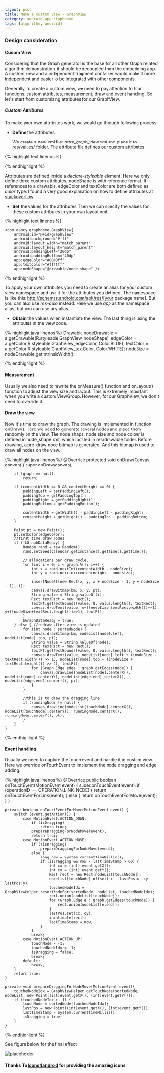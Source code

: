 ```yaml
---
layout: post
title: Make a custom view - GraphView
category: android-app-graphdemo
tags: [algorithm, android]
---
```

### Design consideration

#### Cusom View

Considering that the Graph generator is the base for all other Graph related algorithm demonstration, it should be decoupled from the embedding app. A custom view and a independent fragment container would make it more independent and easier to be integrated with other components.

Generally, to create a custom view, we need to pay attention to four functions: custom attributes, measurement, draw and event handling. So let's start from  customizing attributes for our GraphView.

##### Custom Attributes

To make your own attributes work, we would go through following process: 

- **Define** the attributes 

   We create a new xml file: *attrs_graph_view.xml* and place it to res/values/ folder. The attribute file defines our custom attributes. 

{% highlight text linenos %}

<resources>
    <declare-styleable name="GraphView">
        <attr name="nodeShape" format="reference" />
        <attr name="edgeColor" format="color" />
        <attr name="textColor" format="color" />
    </declare-styleable>
</resources>
{% endhighlight %}

Attributes are defined inside a *declare-styleable* element. Here we only define three custom attributes, nodeShape is with reference format. It references to a drawable. edgeColor and textColor are both defined as *color* type. I found a very good explanation on how to define attributes at [stackoverflow](http://stackoverflow.com/a/3441986/1411938)

- **Set** the values for the attributes 
Then we can specify the values for these custom attributes in your own layout xml. 

{% highlight text linenos %}
<FrameLayout xmlns:android="http://schemas.android.com/apk/res/android"
    xmlns:app="http://schemas.android.com/apk/res-auto"
    android:layout_width="match_parent" android:layout_height="match_parent">

    <com.dancy.graphdemo.GraphView{
        android:id="@+id/graphview"
        android:background="#fff"
        android:layout_width="match_parent"
        android:layout_height="match_parent"
        android:paddingLeft="20dp"
        android:paddingBottom="40dp"
        app:edgeColor="#0000ff"
        app:textColor="#ffffff"
        app:nodeShape="@drawable/node_shape" />
</FrameLayout>
{% endhighlight %}

To apply your own attributes you need to create an alias for your custom view namespace and use it for the attributes you defined. The namespace is like this:  http://schemas.android.com/apk/res/[your package name]. But you can also use *res-auto* instead. Here we use *app* as the namespace alias, but you can use any alias.

- **Obtain** the values when instantiate the view.
The last thing is using the attributes in the view code. 

{% highlight java linenos %}
        Drawable nodeDrawable = a.getDrawable(R.styleable.GraphView_nodeShape);
        edgeColor = a.getColor(R.styleable.GraphView_edgeColor, Color.BLUE);
        textColor = a.getColor(R.styleable.GraphView_textColor, Color.WHITE);
        nodeSize = nodeDrawable.getIntrinsicWidth();

{% endhighlight %}

#### Measurement

Usually we also need to rewrite the onMeasure() function and onLayout() function to adjust the view size and layout. This is extremely important when you write a custom ViewGroup. However, for our GraphView, we don't need to override it.

#### Draw the view

Now it's time to draw the graph. The drawing is implemented in function onDraw(). Here we need to generate several nodes and place them randomly on the view. The node shape, node size and node colour is defined in node_shape.xml, which located in res/drawable folder.  Before drawing, a pre-draw node bitmap is generated. And this bitmap is used to draw all nodes on the view.

{% highlight java linenos %}
   @Override
protected void onDraw(Canvas canvas) {
        super.onDraw(canvas);

        if (graph == null)
            return;

        if (contentWidth == 0 && contentHeight == 0) {
            paddingLeft = getPaddingLeft();
            paddingTop = getPaddingTop();
            paddingRight = getPaddingRight();
            paddingBottom = getPaddingBottom();

            contentWidth = getWidth() - paddingLeft - paddingRight;
            contentHeight = getHeight() - paddingTop - paddingBottom;
        }

        Paint pt = new Paint();
        pt.setColor(edgeColor);
        //first time draw nodes
        if (!bGraphDataReady) {
            Random rand = new Random();
            rand.setSeed(Calendar.getInstance().getTime().getTime());

            // allocations per draw cycle.
            for (int i = 0; i < graph.V(); i++) {
                int x = rand.nextInt(contentWidth - nodeSize);
                int y = rand.nextInt(contentHeight - nodeSize);

                insertNodeAt(new Rect(x, y, x + nodeSize - 1, y + nodeSize - 1), i);
                canvas.drawBitmap(bm, x, y, pt);
                String value = String.valueOf(i);
                Rect textRect = new Rect();
                textPt.getTextBounds(value, 0, value.length(), textRect);
                canvas.drawText(value, x+((nodeSize-textRect.width())>>1), y+((nodeSize+textRect.height())>>1), textPt);
            }
            bGraphDataReady = true;
        } else { //redraw after view is updated
            for (int node : sortedNode) {
                canvas.drawBitmap(bm, nodeList[node].left, nodeList[node].top, pt);
                String value = String.valueOf(node);
                Rect textRect = new Rect();
                textPt.getTextBounds(value, 0, value.length(), textRect);
                canvas.drawText(value, nodeList[node].left + ((nodeSize - textRect.width()) >> 1), nodeList[node].top + ((nodeSize + textRect.height()) >> 1), textPt);
                for (Graph.Edge edge : graph.getEdges(node)) {
                    canvas.drawLine(nodeList[node].centerX(), nodeList[node].centerY(), nodeList[edge.end].centerX(), nodeList[edge.end].centerY(), pt);
                }
            }

            //this is to draw the dragging line
            if (runningNode != null) {
                canvas.drawLine(nodeList[touchNode].centerX(), nodeList[touchNode].centerY(), runningNode.centerX(), runningNode.centerY(), pt);
            }
        }
    }

{% endhighlight %}


#### Event handling

Usually we need to capture the touch event and handle it in custom view. Here we override onTouchEvent to implement the node dragging and edge adding.

{% highlight java linenos %}
    @Override
    public boolean onTouchEvent(MotionEvent event) {
        super.onTouchEvent(event);
            if (operationID == OPERATION.LINK_NODE) {
                return onTouchEventForLink(event);
            } else {
                return onTouchEventForMove(event);
            }
    }

    private boolean onTouchEventForMove(MotionEvent event) {
        switch (event.getAction()) {
            case MotionEvent.ACTION_DOWN:
                if (isDragging)
                    return true;
                prepareDraggingForNodeMove(event);
                return true;
            case MotionEvent.ACTION_MOVE:
                if (!isDragging)
                    prepareDraggingForNodeMove(event);
                else {
                    long now = System.currentTimeMillis();
                    if (isDragging && now - lastTimeStamp > 60) {
                        int cx = (int) event.getX();
                        int cy = (int) event.getY();
                        Rect rect = new Rect(nodeList[touchNode]);
                        nodeList[touchNode].offset(cx - lastPos.x, cy - lastPos.y);
                        touchedNodeIdx = GraphViewHelper.resortNodeFor(sortedNode, nodeList, touchedNodeIdx);
                        rect.union(nodeList[touchNode]);
                        for (Graph.Edge e : graph.getEdges(touchNode)) {
                            rect.union(nodeList[e.end]);
                        }
                        lastPos.set(cx, cy);
                        invalidate(rect);
                        lastTimeStamp = now;
                    }
                }
                break;
            case MotionEvent.ACTION_UP:
                touchNode = -1;
                touchedNodeIdx = -1;
                isDragging = false;
                break;
            default:
                break;
        }
        return true;
    }

    private void prepareDraggingForNodeMove(MotionEvent event){
        touchedNodeIdx = GraphViewHelper.getTouchNode(sortedNode, nodeList, new Point((int)event.getX(), (int)event.getY()));
        if (touchedNodeIdx > -1) {
            touchNode = sortedNode[touchedNodeIdx];
            lastPos = new Point((int)event.getX(), (int)event.getY());
            lastTimeStamp = System.currentTimeMillis();
            isDragging = true;
        }
    }
	
{% endhighlight %}

See figure below for the final effect

![placeholder](/images/graphview/graph_view.png)



#### Thanks To [Icons4android](http://www.icons4android.com/) for providing the amazing icons